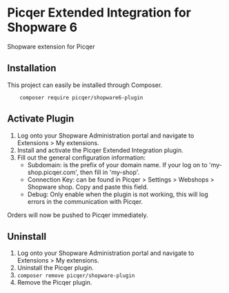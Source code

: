 # Picqer Extended Integration for Shopware 6
Shopware extension for Picqer

## Installation
This project can easily be installed through Composer.

```
    composer require picqer/shopware6-plugin
```

## Activate Plugin
1. Log onto your Shopware Administration portal and navigate to Extensions > My extensions.
2. Install and activate the Picqer Extended Integration plugin.
3. Fill out the general configuration information:
    + Subdomain: is the prefix of your domain name. If your log on to 'my-shop.picqer.com', then fill in 'my-shop'.
    + Connection Key: can be found in Picqer > Settings > Webshops > Shopware shop. Copy and paste this field.
    + Debug: Only enable when the plugin is not working, this will log errors in the communication with Picqer.

Orders will now be pushed to Picqer immediately.

## Uninstall
1. Log onto your Shopware Administration portal and navigate to Extensions > My extensions.
2. Uninstall the Picqer plugin.
3. ``` composer remove picqer/shopware-plugin ```
4. Remove the Picqer plugin. 